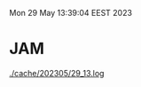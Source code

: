 Mon 29 May 13:39:04 EEST 2023
# JAM
<a href='./cache/202305/29_13.log'>./cache/202305/29_13.log</a>
